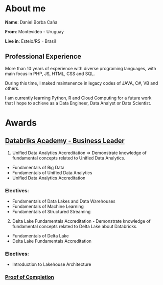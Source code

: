 # About me

**Name**: Daniel Borba Caña

**From**: Montevideo - Uruguay

**Live in**: Esteio/RS - Brasil

## Professional Experience

More than 10 years of experience with diverse programing languages, with main focus in PHP, JS, HTML, CSS and SQL. 

During this time, I maked maintenence in legacy codes of JAVA, C#, VB and others.

I am currently learning Python, R and Cloud Computing for a future work that I hope to achieve as a Data Engineer, Data Analyst or Data Scientist.

# Awards 

## [Databriks Academy - Business Leader](https://academy.databricks.com/business-leader)

1. Unified Data Analytics Accreditation => Demonstrate knowledge of fundamental concepts related to Unified Data Analytics.
- Fundamentals of Big Data
- Fundamentals of Unified Data Analytics
- Unified Data Analytics Accreditation
### Electives:
- Fundamentals of Data Lakes and Data Warehouses
- Fundamentals of Machine Learning
- Fundamentals of Structured Streaming



2. Delta Lake Fundamentals Accreditation - Demonstrate knowledge of fundamental concepts related to Delta Lake about Databricks.
- Fundamentals of Delta Lake
- Delta Lake Fundamentals Accreditation
### Electives:
- Introduction to Lakehouse Architecture

### [Proof of Completion](https://academy.databricks.com/award/completion/50835ce3-6a5c-31da-8b8b-0d190850ff06/view-ext)

